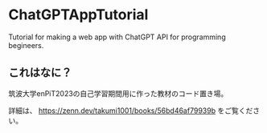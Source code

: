 # ChatGPTAppTutorial
Tutorial for making a web app with ChatGPT API for programming begineers.

## これはなに？
筑波大学enPiT2023の自己学習期間用に作った教材のコード置き場。

詳細は、
https://zenn.dev/takumi1001/books/56bd46af79939b
をご覧ください。
